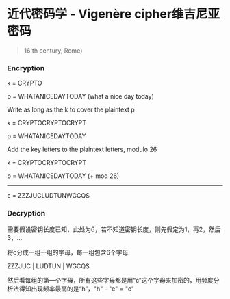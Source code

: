 # 近代密码学 - Vigenère cipher维吉尼亚密码

> 16'th century, Rome)

### Encryption

k = CRYPTO

p = WHATANICEDAYTODAY (what a nice day today)

Write as long as the k to cover the plaintext p

k = CRYPTOCRYPTOCRYPT

p = WHATANICEDAYTODAY

Add the key letters to the plaintext letters, modulo 26

k = CRYPTOCRYPTOCRYPT

p = WHATANICEDAYTODAY      (+ mod 26)

------

c = ZZZJUCLUDTUNWGCQS

### Decryption

需要假设密钥长度已知，此处为6，若不知道密钥长度，则先假定为1，再2，然后3，...

将c分成一组一组的字母，每一组包含6个字母

ZZZJUC | LUDTUN | WGCQS

然后看每组的第一个字母，所有这些字母都是用“c”这个字母来加密的，用频度分析法得知出现频率最高的是“h”，"h" - "e" = "c"